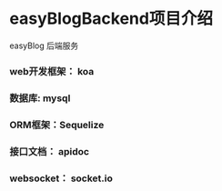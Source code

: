 
# easyBlogBackend项目介绍
easyBlog 后端服务
### web开发框架： koa
### 数据库: mysql
### ORM框架：Sequelize
### 接口文档： apidoc
### websocket： socket.io